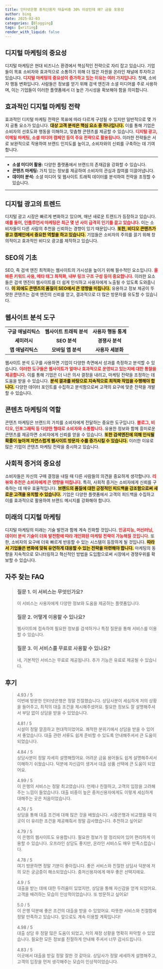 ```yaml
---
title: 인터넷은행 중저신용자 대출비중 30% 이상인데 왜? 금융 포용성
author: bing
date: 2025-02-03
categories: [Blogging]
tags: [writing]
render_with_liquid: false
---
```



<h2 id='디지털 마케팅의 중요성'>디지털 마케팅의 중요성</h2>

<p>디지털 마케팅은 현대 비즈니스 환경에서 핵심적인 전략으로 자리 잡고 있습니다. 기업들이 목표 소비자와 효과적으로 소통하기 위해 더 많은 자원을 온라인 채널에 투자하고 있습니다. <b><span style="color: #ee2323;">디지털 마케팅의 중요성이 증가하고 있는 이유는 여러 가지입니다.</span></b> 첫째, 소비자 행동 변화입니다. 사람들은 정보를 얻기 위해 검색 엔진과 소셜 미디어를 주로 사용하며, 이는 기업들이 이러한 플랫폼에서 더 높은 가시성을 확보해야 함을 의미합니다.</p>

<h2 id='효과적인 디지털 마케팅 전략'>효과적인 디지털 마케팅 전략</h2>

<p>효과적인 디지털 마케팅 전략은 목표에 따라 다르게 구성될 수 있지만 일반적으로 몇 가지 공통 요소가 있습니다. <b><span style="background-color: #ffe066;">대상 고객 분석은 핵심 요소 중 하나입니다.</span></b> 이를 통해 기업은 소비자의 선호도와 행동을 이해하고, 맞춤형 콘텐츠를 제공할 수 있습니다. <b><span style="color: #ee2323;">디지털 광고, 이메일 마케팅, 소셜 미디어 캠페인 등이 주요 전략으로 활용됩니다.</span></b> 이러한 전략들은 서로 보완적으로 작용하여 브랜드 인지도를 높이고, 소비자와의 신뢰를 구축하는 데 기여합니다.</p>

<hr />

<ul>
    <li><b>소셜 미디어 활용:</b> 다양한 플랫폼에서 브랜드의 존재감을 강화할 수 있습니다.</li>
    <li><b>콘텐츠 마케팅:</b> 가치 있는 정보를 제공하여 소비자의 관심과 참여를 이끌어냅니다.</li>
    <li><b>데이터 분석:</b> 소셜 미디어 및 웹사이트 트래픽 데이터를 분석하여 전략을 조정할 수 있습니다.</li>
</ul>

<hr />

<h2 id='디지털 광고의 트렌드'>디지털 광고의 트렌드</h2>

<p>디지털 광고 시장은 빠르게 변화하고 있으며, 매년 새로운 트렌드가 등장하고 있습니다. <b><span style="color: #ee2323;">예를 들어, 인플루언서 마케팅은 최근 몇 년 사이 급격히 인기를 끌고 있습니다.</span></b> 이는 소비자들이 다른 사람의 추천을 신뢰하는 경향이 있기 때문입니다. <b><span style="background-color: #ffe066;">또한, 비디오 콘텐츠가 광고 캠페인에서 중요한 역할을 하고 있습니다.</span></b> 기업들은 소비자의 주의를 끌기 위해 창의적이고 효과적인 비디오 광고를 제작하고 있습니다.</p>

<h2 id='SEO의 기초'>SEO의 기초</h2>

<p>SEO, 즉 검색 엔진 최적화는 웹사이트의 가시성을 높이기 위해 필수적인 요소입니다. <b><span style="color: #ee2323;">올바른 키워드 사용, 메타 태그 최적화, 내부 링크 구조 구성 등이 중요합니다.</span></b> 이러한 요소들은 검색 엔진이 웹사이트를 더 쉽게 인식하고 사용자에게 노출될 수 있도록 도와줍니다. <b><span style="background-color: #ffe066;">이 외에도 콘텐츠의 품질이 SEO에서 큰 영향을 미칩니다.</span></b> 유용하고 정보 제공이 뚜렷한 콘텐츠는 검색 엔진의 신뢰를 얻고, 결과적으로 더 많은 방문자를 유도할 수 있습니다.</p>

<h2 id='웹사이트 분석 도구'>웹사이트 분석 도구</h2>

<table>
    <tr>
        <td style="text-align: center; height: 17px;"><b>구글 애널리틱스</b></td>
        <td style="text-align: center; height: 17px;"><b>웹사이트 트래픽 분석</b></td>
        <td style="text-align: center; height: 17px;"><b>사용자 행동 통계</b></td>
    </tr>
    <tr>
        <td style="text-align: center; height: 17px;"><b>세미러시</b></td>
        <td style="text-align: center; height: 17px;"><b>SEO 분석</b></td>
        <td style="text-align: center; height: 17px;"><b>경쟁사 분석</b></td>
    </tr>
    <tr>
        <td style="text-align: center; height: 17px;"><b>앱 애널리틱스</b></td>
        <td style="text-align: center; height: 17px;"><b>모바일 앱 분석</b></td>
        <td style="text-align: center; height: 17px;"><b>사용자 세분화</b></td>
    </tr>
</table>

<p>웹사이트 분석 도구를 사용하면 기업이 다양한 측면에서 성과를 측정하고 분석할 수 있습니다. <b><span style="color: #ee2323;">이러한 도구들은 웹사이트가 얼마나 효과적으로 운영되고 있는지에 대한 통찰을 제공합니다.</span></b> 이를 통해 기업은 더 나은 의사 결정을 내리고, 마케팅 전략을 조정하는 데 도움을 받을 수 있습니다. <b><span style="background-color: #ffe066;">분석 결과를 바탕으로 지속적으로 최적화 작업을 수행해야 합니다.</span></b> 다양한 데이터 포인트를 수집하고 분석함으로써 고객의 요구에 맞춘 전략을 개발할 수 있습니다.</p>

<h2 id='콘텐츠 마케팅의 역할'>콘텐츠 마케팅의 역할</h2>

<p>콘텐츠 마케팅은 브랜드의 가치를 소비자에게 전달하는 중요한 도구입니다. <b><span style="color: #ee2323;">블로그, 비디오, 인포그래픽 등 다양한 형태로 소비자와 소통합니다.</span></b> 유용한 정보와 함께 흥미로운 콘텐츠를 제공하면 소비자에게 신뢰를 얻을 수 있습니다. <b><span style="background-color: #ffe066;">또한 검색엔진에 의해 인식될 확률이 높아져 자연스럽게 웹사이트 방문자 수를 증가시킬 수 있습니다.</span></b> 이러한 이유로 많은 기업이 콘텐츠 마케팅 전략을 중시하고 있습니다.</p>

<h2 id='사회적 증거의 중요성'>사회적 증거의 중요성</h2>

<p>소비자들은 자신의 구매 결정을 내릴 때 다른 사람들의 의견을 중요하게 생각합니다. <b><span style="color: #ee2323;">리뷰와 추천은 소비자에게 큰 영향을 미칩니다.</span></b> 특히, 사회적 증거는 소비자에게 신뢰를 구축하는 데 매우 효율적입니다. <b><span style="background-color: #ffe066;">브랜드의 품질에 대한 긍정적인 피드백을 강조함으로써 새로운 고객을 유치할 수 있습니다.</span></b> 기업은 다양한 플랫폼에서 고객의 피드백을 수집하고 이를 효과적으로 활용하여 브랜드 메시지를 강화해야 합니다.</p>

<h2 id='미래의 디지털 마케팅'>미래의 디지털 마케팅</h2>

<p>디지털 마케팅의 미래는 기술 발전과 함께 계속 진화할 것입니다. <b><span style="color: #ee2323;">인공지능, 머신러닝, 데이터 분석 기술이 더욱 발전함에 따라 개인화된 마케팅 전략이 가능해질 것입니다.</span></b> 또한, 소비자의 요구에 더욱 빠르게 반응할 수 있는 시스템이 등장하게 될 것입니다. <b><span style="background-color: #ffe066;">따라서 기업들은 변화에 맞춰 유연하게 대응할 수 있는 전략을 마련해야 합니다.</span></b> 마케팅의 동향을 지속적으로 모니터링하고 혁신적인 방법을 도입함으로써 시장에서 경쟁우위를 확보할 수 있습니다.</p>


<h2 id='자주_찾는_FAQ'>자주 찾는 FAQ</h2>
<div itemscope="" itemtype="https://schema.org/FAQPage"> <blockquote> <div itemscope="" itemprop="mainEntity" itemtype="https://schema.org/Question"> <h3 itemprop="name">질문 1. 이 서비스는 무엇인가요?</h3> <div itemscope="" itemprop="acceptedAnswer" itemtype="https://schema.org/Answer"> <span itemprop="text"> <p>이 서비스는 사용자에게 다양한 정보와 도움을 제공하는 플랫폼입니다.</p> </span> </div> </div> <div itemscope="" itemprop="mainEntity" itemtype="https://schema.org/Question"> <h3 itemprop="name">질문 2. 어떻게 이용할 수 있나요?</h3> <div itemscope="" itemprop="acceptedAnswer" itemtype="https://schema.org/Answer"> <span itemprop="text"> <p>웹사이트에 접속하여 필요한 정보를 검색하거나 특정 질문을 통해 서비스를 이용할 수 있습니다.</p> </span> </div> </div> <div itemscope="" itemprop="mainEntity" itemtype="https://schema.org/Question"> <h3 itemprop="name">질문 3. 이 서비스를 무료로 사용할 수 있나요?</h3> <div itemscope="" itemprop="acceptedAnswer" itemtype="https://schema.org/Answer"> <span itemprop="text"> <p>네, 기본적인 서비스는 무료로 제공됩니다. 추가 기능은 유료로 제공될 수 있습니다.</p> </span> </div> </div> </blockquote> </div>
<h2 id='후기'>후기</h2>
<div itemscope itemtype="https://schema.org/Product">
  <blockquote>
  <div itemprop="review" itemscope itemtype="https://schema.org/Review">
      <div itemprop="reviewRating" itemscope itemtype="https://schema.org/Rating"> <span itemprop="ratingValue">4.93</span> / <span itemprop="bestRating">5</span> </div>
      <span itemprop="reviewBody">이번에 방문한 인터넷은행은 정말 친절했습니다. 상담사분이 세심하게 저의 상황을 들어주고, 최적의 대출 조건을 제시해주셨어요. 필요한 정보도 잘 설명해주셔서 부담 없이 상담을 받을 수 있었습니다.</span>
  </div>
  <br>
  <div itemprop="review" itemscope itemtype="https://schema.org/Review">
      <div itemprop="reviewRating" itemscope itemtype="https://schema.org/Rating"> <span itemprop="ratingValue">4.81</span> / <span itemprop="bestRating">5</span> </div>
      <span itemprop="reviewBody">시설이 정말 깔끔하고 현대적이었어요. 쾌적한 분위기에서 상담을 받을 수 있어서 좋았습니다. 대출 관련 서류도 쉽게 준비할 수 있도록 안내해주셔서 큰 도움이 되었습니다.</span>
  </div>
  <br>
  <div itemprop="review" itemscope itemtype="https://schema.org/Review">
      <div itemprop="reviewRating" itemscope itemtype="https://schema.org/Rating"> <span itemprop="ratingValue">4.84</span> / <span itemprop="bestRating">5</span> </div>
      <span itemprop="reviewBody">상담사분이 정말 자세히 설명해줬어요. 어려운 금융 용어들도 쉽게 설명해주셔서 이해하기 쉬웠습니다. 덕분에 자신감이 생겨서 대출 상품 선택에 큰 도움이 되었어요.</span>
  </div>
  <br>
  <div itemprop="review" itemscope itemtype="https://schema.org/Review">
      <div itemprop="reviewRating" itemscope itemtype="https://schema.org/Rating"> <span itemprop="ratingValue">4.99</span> / <span itemprop="bestRating">5</span> </div>
      <span itemprop="reviewBody">이 은행의 서비스는 정말 최고였습니다. 언제나 친절하고, 고객의 입장을 고려해주는 느낌이 들었습니다. 대출 비중이 높은 중저신용자에게도 이렇게 세심하게 대해주는 곳은 처음이었습니다.</span>
  </div>
  <br>
  <div itemprop="review" itemscope itemtype="https://schema.org/Review">
      <div itemprop="reviewRating" itemscope itemtype="https://schema.org/Rating"> <span itemprop="ratingValue">4.76</span> / <span itemprop="bestRating">5</span> </div>
      <span itemprop="reviewBody">상담을 통해 대출 조건에 대해 많은 것을 배웠습니다. 시중은행과 비교했을 때 이곳이 더 유리한 조건을 제공해줘서 정말 감사했습니다. 추천하고 싶어요!</span>
  </div>
  <br>
  <div itemprop="review" itemscope itemtype="https://schema.org/Review">
      <div itemprop="reviewRating" itemscope itemtype="https://schema.org/Rating"> <span itemprop="ratingValue">4.79</span> / <span itemprop="bestRating">5</span> </div>
      <span itemprop="reviewBody">이 은행의 웹사이트도 유용합니다. 필요한 정보가 잘 정리되어 있어 편리하게 이용할 수 있습니다. 오프라인 상담도 좋지만, 온라인 서비스도 매우 만족스럽습니다.</span>
  </div>
  <br>
  <div itemprop="review" itemscope itemtype="https://schema.org/Review">
      <div itemprop="reviewRating" itemscope itemtype="https://schema.org/Rating"> <span itemprop="ratingValue">4.78</span> / <span itemprop="bestRating">5</span> </div>
      <span itemprop="reviewBody">여기 방문하면 정말 기분이 좋아집니다. 좋은 서비스와 친절한 상담사 덕분에 저의 모든 궁금증이 해소되었습니다. 중저신용자에게 매우 좋은 선택지에요.</span>
  </div>
  <br>
  <div itemprop="review" itemscope itemtype="https://schema.org/Review">
      <div itemprop="reviewRating" itemscope itemtype="https://schema.org/Rating"> <span itemprop="ratingValue">4.9</span> / <span itemprop="bestRating">5</span> </div>
      <span itemprop="reviewBody">대출을 받는 데에 대한 두려움이 있었지만, 상담을 통해 자신감을 얻게 되었어요. 고객을 배려하는 모습이 인상적이었습니다. 또 방문하고 싶어요!</span>
  </div>
  <br>
  <div itemprop="review" itemscope itemtype="https://schema.org/Review">
      <div itemprop="reviewRating" itemscope itemtype="https://schema.org/Rating"> <span itemprop="ratingValue">5.0</span> / <span itemprop="bestRating">5</span> </div>
      <span itemprop="reviewBody">이 은행 덕분에 좋은 조건의 대출을 받을 수 있었어요. 따뜻한 서비스와 친절함에 정말 만족하고 있습니다. 앞으로도 계속 이용할 계획입니다!</span>
  </div>
  <br>
  <div itemprop="review" itemscope itemtype="https://schema.org/Review">
      <div itemprop="reviewRating" itemscope itemtype="https://schema.org/Rating"> <span itemprop="ratingValue">4.98</span> / <span itemprop="bestRating">5</span> </div>
      <span itemprop="reviewBody">대출 상담 후 정말 많은 도움이 되었고, 저의 재정 상황을 명확히 파악할 수 있었습니다. 필요한 모든 정보를 친절하게 안내해 주셔서 너무 감사드립니다.</span>
  </div>
  <br>
  <div itemprop="review" itemscope itemtype="https://schema.org/Review">
      <div itemprop="reviewRating" itemscope itemtype="https://schema.org/Rating"> <span itemprop="ratingValue">4.83</span> / <span itemprop="bestRating">5</span> </div>
      <span itemprop="reviewBody">이곳에서 대출을 받길 정말 잘한 것 같아요. 상담사가 정말 세세하게 설명해주고, 고객의 입장을 먼저 생각해주는 모습이 인상적이었습니다.</span>
  </div>
  </blockquote>
</div>
